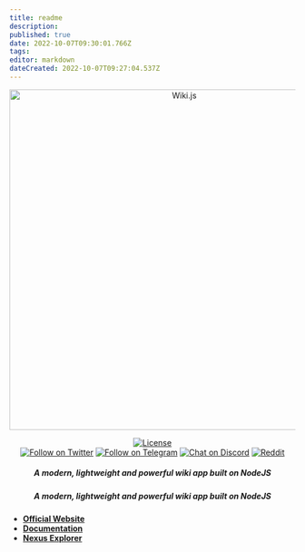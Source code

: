 ```yaml
---
title: readme
description: 
published: true
date: 2022-10-07T09:30:01.766Z
tags: 
editor: markdown
dateCreated: 2022-10-07T09:27:04.537Z
---
```


<div align="center">

<img src="https://static.requarks.io/logo/wikijs-full.svg" alt="Wiki.js" width="600" />

  
[![License](https://img.shields.io/badge/license-MIT-blue.svg?style=flat)](https://github.com/requarks/wiki/blob/master/LICENSE)  
[![Follow on Twitter](https://img.shields.io/badge/twitter-%40NexusOfficial-blue.svg?style=flat&logo=twitter&logoColor=white)](https://twitter.com/NexusOfficial)
[![Follow on Telegram](https://img.shields.io/badge/telegram-%40NexusOfficial-blue.svg?style=flat&logo=telegram)](https://t.me/NexusOfficial)
[![Chat on Discord](https://img.shields.io/badge/discord-join-8D96F6.svg?style=flat&logo=discord&logoColor=white)](https://discord.gg/YZZt8t6Ur5)
[![Reddit](https://img.shields.io/badge/reddit-%2Fr%2Fnexus_community-orange?logo=reddit&logoColor=white)](https://www.reddit.com/r/nexus_community/)

##### A modern, lightweight and powerful wiki app built on NodeJS
  
##### A modern, lightweight and powerful wiki app built on NodeJS

</div>

- **[Official Website](https://nexus.io)**
- **[Documentation](https://wiki.nexus.io/)**
- **[Nexus Explorer](https://explorer.nexus.io/)**
